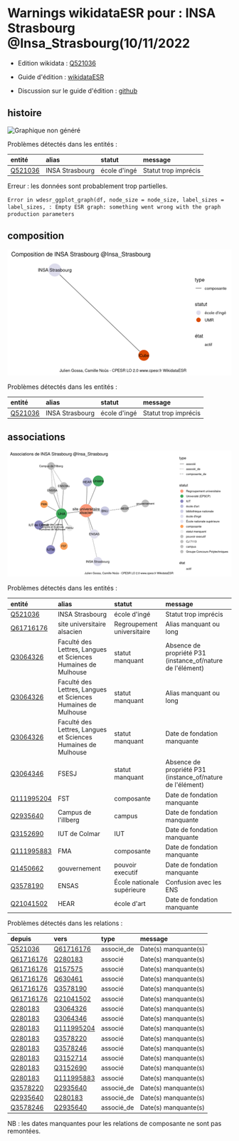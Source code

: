 Warnings wikidataESR pour : INSA Strasbourg @Insa_Strasbourg(10/11/2022
================

- Edition wikidata : [Q521036](https://www.wikidata.org/wiki/Q521036)
- Guide d'édition : [wikidataESR](https://github.com/cpesr/wikidataESR/)

- Discussion sur le guide d'édition : [github](https://github.com/cpesr/wikidataESR/issues)



## histoire 

![Graphique non généré](Q521036-histoire.png) 

Problèmes détectés dans les entités :

|entité                                           |alias           |statut       |message              |
|:------------------------------------------------|:---------------|:------------|:--------------------|
|[Q521036](https://www.wikidata.org/wiki/Q521036) |INSA Strasbourg |école d'ingé |Statut trop imprécis |

 


Erreur : les données sont probablement trop partielles.
```
Error in wdesr_ggplot_graph(df, node_size = node_size, label_sizes = label_sizes, : Empty ESR graph: something went wrong with the graph production parameters

``` 



## composition 

![Graphique non généré](Q521036-composition.png) 

Problèmes détectés dans les entités :

|entité                                           |alias           |statut       |message              |
|:------------------------------------------------|:---------------|:------------|:--------------------|
|[Q521036](https://www.wikidata.org/wiki/Q521036) |INSA Strasbourg |école d'ingé |Statut trop imprécis |

 



## associations 

![Graphique non généré](Q521036-associations.png) 

Problèmes détectés dans les entités :

|entité                                                 |alias                                                         |statut                     |message                                                    |
|:------------------------------------------------------|:-------------------------------------------------------------|:--------------------------|:----------------------------------------------------------|
|[Q521036](https://www.wikidata.org/wiki/Q521036)       |INSA Strasbourg                                               |école d'ingé               |Statut trop imprécis                                       |
|[Q61716176](https://www.wikidata.org/wiki/Q61716176)   |site universitaire alsacien                                   |Regroupement universitaire |Alias manquant ou long                                     |
|[Q3064326](https://www.wikidata.org/wiki/Q3064326)     |Faculté des Lettres, Langues et Sciences Humaines de Mulhouse |statut manquant            |Absence de propriété P31 (instance_of/nature de l'élément) |
|[Q3064326](https://www.wikidata.org/wiki/Q3064326)     |Faculté des Lettres, Langues et Sciences Humaines de Mulhouse |statut manquant            |Alias manquant ou long                                     |
|[Q3064326](https://www.wikidata.org/wiki/Q3064326)     |Faculté des Lettres, Langues et Sciences Humaines de Mulhouse |statut manquant            |Date de fondation manquante                                |
|[Q3064346](https://www.wikidata.org/wiki/Q3064346)     |FSESJ                                                         |statut manquant            |Absence de propriété P31 (instance_of/nature de l'élément) |
|[Q111995204](https://www.wikidata.org/wiki/Q111995204) |FST                                                           |composante                 |Date de fondation manquante                                |
|[Q2935640](https://www.wikidata.org/wiki/Q2935640)     |Campus de l'illberg                                           |campus                     |Date de fondation manquante                                |
|[Q3152690](https://www.wikidata.org/wiki/Q3152690)     |IUT de Colmar                                                 |IUT                        |Date de fondation manquante                                |
|[Q111995883](https://www.wikidata.org/wiki/Q111995883) |FMA                                                           |composante                 |Date de fondation manquante                                |
|[Q1450662](https://www.wikidata.org/wiki/Q1450662)     |gouvernement                                                  |pouvoir executif           |Date de fondation manquante                                |
|[Q3578190](https://www.wikidata.org/wiki/Q3578190)     |ENSAS                                                         |École nationale supérieure |Confusion avec les ENS                                     |
|[Q21041502](https://www.wikidata.org/wiki/Q21041502)   |HEAR                                                          |école d'art                |Date de fondation manquante                                |

Problèmes détectés dans les relations :

|depuis                                               |vers                                                   |type       |message              |
|:----------------------------------------------------|:------------------------------------------------------|:----------|:--------------------|
|[Q521036](https://www.wikidata.org/wiki/Q521036)     |[Q61716176](https://www.wikidata.org/wiki/Q61716176)   |associé_de |Date(s) manquante(s) |
|[Q61716176](https://www.wikidata.org/wiki/Q61716176) |[Q280183](https://www.wikidata.org/wiki/Q280183)       |associé    |Date(s) manquante(s) |
|[Q61716176](https://www.wikidata.org/wiki/Q61716176) |[Q157575](https://www.wikidata.org/wiki/Q157575)       |associé    |Date(s) manquante(s) |
|[Q61716176](https://www.wikidata.org/wiki/Q61716176) |[Q630461](https://www.wikidata.org/wiki/Q630461)       |associé    |Date(s) manquante(s) |
|[Q61716176](https://www.wikidata.org/wiki/Q61716176) |[Q3578190](https://www.wikidata.org/wiki/Q3578190)     |associé    |Date(s) manquante(s) |
|[Q61716176](https://www.wikidata.org/wiki/Q61716176) |[Q21041502](https://www.wikidata.org/wiki/Q21041502)   |associé    |Date(s) manquante(s) |
|[Q280183](https://www.wikidata.org/wiki/Q280183)     |[Q3064326](https://www.wikidata.org/wiki/Q3064326)     |associé    |Date(s) manquante(s) |
|[Q280183](https://www.wikidata.org/wiki/Q280183)     |[Q3064346](https://www.wikidata.org/wiki/Q3064346)     |associé    |Date(s) manquante(s) |
|[Q280183](https://www.wikidata.org/wiki/Q280183)     |[Q111995204](https://www.wikidata.org/wiki/Q111995204) |associé    |Date(s) manquante(s) |
|[Q280183](https://www.wikidata.org/wiki/Q280183)     |[Q3578220](https://www.wikidata.org/wiki/Q3578220)     |associé    |Date(s) manquante(s) |
|[Q280183](https://www.wikidata.org/wiki/Q280183)     |[Q3578246](https://www.wikidata.org/wiki/Q3578246)     |associé    |Date(s) manquante(s) |
|[Q280183](https://www.wikidata.org/wiki/Q280183)     |[Q3152714](https://www.wikidata.org/wiki/Q3152714)     |associé    |Date(s) manquante(s) |
|[Q280183](https://www.wikidata.org/wiki/Q280183)     |[Q3152690](https://www.wikidata.org/wiki/Q3152690)     |associé    |Date(s) manquante(s) |
|[Q280183](https://www.wikidata.org/wiki/Q280183)     |[Q111995883](https://www.wikidata.org/wiki/Q111995883) |associé    |Date(s) manquante(s) |
|[Q3578220](https://www.wikidata.org/wiki/Q3578220)   |[Q2935640](https://www.wikidata.org/wiki/Q2935640)     |associé_de |Date(s) manquante(s) |
|[Q2935640](https://www.wikidata.org/wiki/Q2935640)   |[Q280183](https://www.wikidata.org/wiki/Q280183)       |associé_de |Date(s) manquante(s) |
|[Q3578246](https://www.wikidata.org/wiki/Q3578246)   |[Q2935640](https://www.wikidata.org/wiki/Q2935640)     |associé_de |Date(s) manquante(s) |

NB : les dates manquantes pour les relations de composante ne sont pas remontées. 

